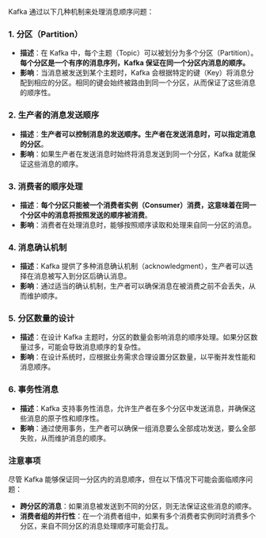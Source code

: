 

Kafka 通过以下几种机制来处理消息顺序问题：

### 1. **分区（Partition）**

- **描述**：在 Kafka 中，每个主题（Topic）可以被划分为多个分区（Partition）。**每个分区是一个有序的消息序列，Kafka 保证在同一个分区内消息的顺序。**
- **影响**：当消息被发送到某个主题时，Kafka 会根据特定的键（Key）将消息分配到相应的分区。相同的键会始终被路由到同一个分区，从而保证了这些消息的顺序性。

### 2. **生产者的消息发送顺序**

- **描述**：**生产者可以控制消息的发送顺序。生产者在发送消息时，可以指定消息的分区**。
- **影响**：如果生产者在发送消息时始终将消息发送到同一个分区，Kafka 就能保证这些消息的顺序。

### 3. **消费者的顺序处理**

- **描述**：**每个分区只能被一个消费者实例（Consumer）消费，这意味着在同一个分区中的消息将按照发送的顺序被消费**。
- **影响**：消费者在处理消息时，能够按照顺序读取和处理来自同一分区的消息。

### 4. **消息确认机制**

- **描述**：Kafka 提供了多种消息确认机制（acknowledgment），生产者可以选择在消息被写入到分区后确认消息。
- **影响**：通过适当的确认机制，生产者可以确保消息在被消费之前不会丢失，从而维护顺序。

### 5. **分区数量的设计**

- **描述**：在设计 Kafka 主题时，分区的数量会影响消息的顺序处理。如果分区数量过多，可能会导致消息顺序的复杂性。
- **影响**：在设计系统时，应根据业务需求合理设置分区数量，以平衡并发性能和消息顺序。

### 6. **事务性消息**

- **描述**：Kafka 支持事务性消息，允许生产者在多个分区中发送消息，并确保这些消息的原子性和顺序性。
- **影响**：通过使用事务，生产者可以确保一组消息要么全部成功发送，要么全部失败，从而维护消息的顺序。

### 注意事项

尽管 Kafka 能够保证同一分区内的消息顺序，但在以下情况下可能会面临顺序问题：

- **跨分区的消息**：如果消息被发送到不同的分区，则无法保证这些消息的顺序。
- **消费者组的并行性**：在一个消费者组中，如果有多个消费者实例同时消费多个分区，来自不同分区的消息处理顺序可能会打乱。